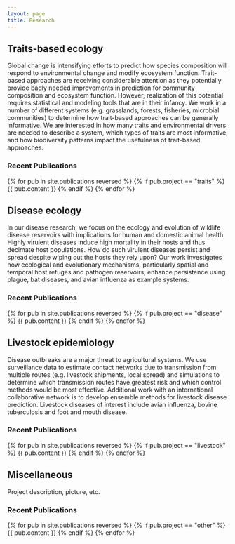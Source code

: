 ```yaml
---
layout: page
title: Research
---
```


## Traits-based ecology

Global change is intensifying efforts to predict how species composition will respond to environmental change and modify ecosystem function. Trait-based approaches are receiving considerable attention as they potentially provide badly needed improvements in prediction for community composition and ecosystem function. However, realization of this potential requires statistical and modeling tools that are in their infancy. We work in a number of different systems (e.g. grasslands, forests, fisheries, microbial communities) to determine how trait-based approaches can be generally informative.  We are interested in how many traits and environmental drivers are needed to describe a system, which types of traits are most informative, and how biodiversity patterns impact the usefulness of trait-based approaches.

### Recent Publications
{% for pub in site.publications reversed %}
{% if pub.project == "traits" %}
  {{ pub.content }}
{% endif %}
{% endfor %}

## Disease ecology

In our disease research, we focus on the ecology and evolution of wildlife disease reservoirs with implications for human and domestic animal health.  Highly virulent diseases induce high mortality in their hosts and thus decimate host populations. How do such virulent diseases persist and spread despite wiping out the hosts they rely upon? Our work investigates how ecological and evolutionary mechanisms, particularly spatial and temporal host refuges and pathogen reservoirs, enhance persistence using plague, bat diseases, and avian influenza as example systems.

### Recent Publications
{% for pub in site.publications reversed %}
{% if pub.project == "disease" %}
  {{ pub.content }}
{% endif %}
{% endfor %}

## Livestock epidemiology

Disease outbreaks are a major threat to agricultural systems.  We use surveillance data to estimate contact networks due to transmission from multiple routes (e.g. livestock shipments, local spread) and simulations to determine which transmission routes have greatest risk and which control methods would be most effective.  Additional work with an international collaborative network is to develop ensemble methods for livestock disease prediction.  Livestock diseases of interest include avian influenza, bovine tuberculosis and foot and mouth disease.

### Recent Publications
{% for pub in site.publications reversed %}
{% if pub.project == "livestock" %}
  {{ pub.content }}
{% endif %}
{% endfor %}

## Miscellaneous

Project description, picture, etc.

### Recent Publications
{% for pub in site.publications reversed %}
{% if pub.project == "other" %}
  {{ pub.content }}
{% endif %}
{% endfor %}
